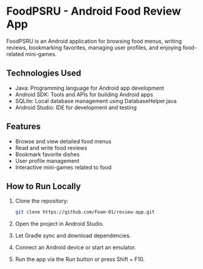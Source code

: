 # FoodPSRU - Android Food Review App

FoodPSRU is an Android application for browsing food menus, writing reviews, bookmarking favorites, managing user profiles, and enjoying food-related mini-games.

## Technologies Used

- Java: Programming language for Android app development  
- Android SDK: Tools and APIs for building Android apps  
- SQLite: Local database management using DatabaseHelper.java  
- Android Studio: IDE for development and testing

## Features

- Browse and view detailed food menus  
- Read and write food reviews  
- Bookmark favorite dishes  
- User profile management  
- Interactive mini-games related to food

## How to Run Locally

1. Clone the repository:  
   ```bash
   git clone https://github.com/Foam-01/review-app.git
2. Open the project in Android Studio.

3. Let Gradle sync and download dependencies.

4. Connect an Android device or start an emulator.

5. Run the app via the Run button or press Shift + F10.
